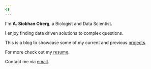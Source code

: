 ```yaml
---
{}
---
```


I'm **A. Siobhan Oberg**, a Biologist and Data Scientist.

I enjoy finding data driven solutions to complex questions.

This is a blog to showcase some of my current and previous [projects].

For more check out my [resume].

Contact me via [email].



[projects]: /projects
[resume]: https://demo.nurlan.co/hugo-vitae/
[email]: mailto:aso35170@gmail.com
